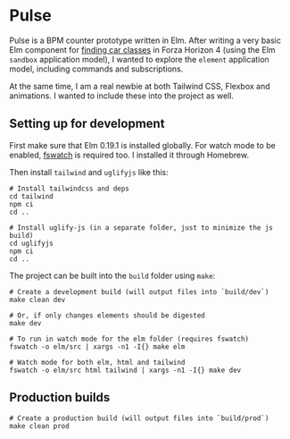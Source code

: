 # Pulse

Pulse is a BPM counter prototype written in Elm. After writing a very basic Elm component for [finding car classes](https://github.com/skovmand/fh4-car-class-finder) in Forza Horizon 4 (using the Elm `sandbox` application model), I wanted to explore the `element` application model, including commands and subscriptions.

At the same time, I am a real newbie at both Tailwind CSS, Flexbox and animations. I wanted to include these into the project as well.


## Setting up for development

First make sure that Elm 0.19.1 is installed globally. For watch mode to be enabled, [fswatch](https://github.com/emcrisostomo/fswatch) is required too. I installed it through Homebrew.

Then install `tailwind` and `uglifyjs` like this:

```
# Install tailwindcss and deps
cd tailwind
npm ci
cd ..

# Install uglify-js (in a separate folder, just to minimize the js build)
cd uglifyjs
npm ci
cd ..
```

The project can be built into the `build` folder using `make`:

```
# Create a development build (will output files into `build/dev`)
make clean dev

# Or, if only changes elements should be digested
make dev

# To run in watch mode for the elm folder (requires fswatch)
fswatch -o elm/src | xargs -n1 -I{} make elm

# Watch mode for both elm, html and tailwind
fswatch -o elm/src html tailwind | xargs -n1 -I{} make dev
```

## Production builds

```
# Create a production build (will output files into `build/prod`)
make clean prod
```